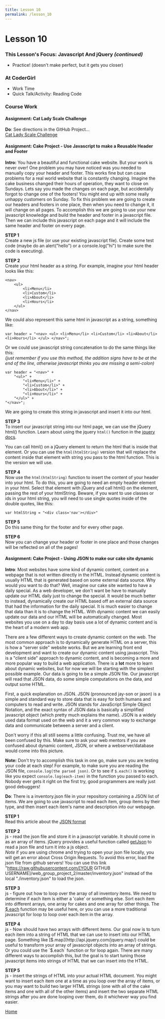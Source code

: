 ```yaml
---
title: Lesson 10
permalink: /lesson_10
---
```


# Lesson 10

### This Lesson's Focus: Javascript And jQuery *(continued)*
* Practice! (doesn't make perfect, but it gets you closer)


### At CoderGirl
* Work Time
* Quick Talk/Activity: Reading Code


### Course Work

#### Assignment: Cat Lady Scale Challenge
**Do**: See directions in the GitHub Project...  
[Cat Lady Scale Challenge](https://github.com/LaunchCoderGirlSTL/cat_lady_scale)


#### Assignment: Cake Project - Use Javascript to make a Reusable Header and Footer
**Intro:** You have a beautiful and functional cake website.  But your work is never over! One problem you may have noticed was you needed to manually copy your header and footer. This works fine but can cause problems for a real world website that is constantly changing. Imagine the cake business changed their hours of operation, they want to close on Sundays. Lets say you made the changes on each page, but accidentally forgot to change one of the footers! You might end up with some really unhappy customers on Sunday.  To fix this problem we are going to create our headers and footers in one place, then when you need to change it, it will change on all pages. To accomplish this we are going to use your new javascript knowledge and build the header and footer in a javascript file. Then we can include this javascript on each page and it will include the same header and footer on every page.

**STEP 1**  
Create a new js file (or use your existing javascript file). Create some test code (maybe do an alert("hello") or a console.log("hi") to make sure the code is executing).

**STEP 2**  
Create your html header as a string. For example, imagine your html header looks like this:
```
<nav>
    <ul>
        <li>Menu</li>
        <li>Custom</li>
        <li>About</li>
        <li>Hours</li>
    </ul>
</nav>
```
We could also represent this same html in javascript as a string, something like:
```
var header = "<nav> <ul> <li>Menu</li> <li>Custom</li> <li>About</li> <li>Hours</li> </ul> </nav>";
```
Or we could use javascript string concatenation to do the same things like this:  
*(just remember if you use this method, the addition signs have to be at the end of the line, otherwise javascript thinks you are missing a semi-colon)*
```
var header = "<nav>" +
    "<ul>" +
        "<li>Menu</li>" +
        "<li>Custom</li>" +
        "<li>About</li>" +
        "<li>Hours</li>" +
    "</ul>" +
"</nav>";
```
We are going to create this string in javascript and insert it into our html.

**STEP 3**  
To insert our javascript string into our html page, we can use the jQuery html() function.
Learn about using the jquery `html()` function in the [jquery docs](http://api.jquery.com/html/).

You can call html() on a jQuery element to return the html that is inside that element. Or you can use the `html(htmlString)` version that will replace the content inside that element with string you pass to the html function. This is the version we will use.

**STEP 4**  
Now use the `html(htmlString)` function to insert the content of your header into your html. To do this, you are going to need an empty header element in your html. Select that element with jQuery and call html() on the element, passing the rest of your htmlString. Beware, if you want to use classes or ids in your html string, you will need to use single quotes inside of the double quotes, like this:
```
var htmlString = "<div class='nav'></div>"
```
**STEP 5**  
Do this same thing for the footer and for every other page.

**STEP 6**  
Now you can change your header or footer in one place and those changes will be reflected on all of the pages!


#### Assignment: Cake Project - Using JSON to make our cake site dynamic
**Intro**: Most websites have some kind of dynamic content, content on a webpage that is not written directly in the HTML.  Instead dynamic content is usually HTML that is generated based on some external data source. Why would you want to do that? Well, imagine our cake site wanted to have a daily special. As a web developer, we don't want be have to manually update our HTML daily just to change the special. It would be much better to instead, dynamically create our HTML based off an external data source that had the information for the daily special.  It is much easier to change that data than it is to change the HTML. With dynamic content we can easily update our data and our HTML will be automatically changed. Most websites you use on a day to day basis use a lot of dynamic content and is the heart of a modern web app.

There are a few different ways to create dynamic content on the web. The most common approach is to dynamically generate HTML on a server, this is how a "server side" website works. But we are learning front end development and want to create our dynamic content using javascript.  This is a "client side" approach to dynamic content, and is becoming a more and more popular way to build a web application. There is a **lot** more to learn about dynamic websites, but for now we will be starting with the simplest possible example. Our data is going to be a simple JSON file. Our javascript will read that JSON data, do some simple computations on the data, and output some HTML.

First, a quick explanation on JSON. JSON (pronounced jay-son or jason) is a simple and standard way to store data that is easy for both humans and computers to read and write. JSON stands for JavaScript Simple Object Notation, and the exact syntax of JSON data is basically a simplified javascript object (which pretty much explains the name). JSON is a widely used data format used on the web and it a very common way to exchange data and communicate between a server and a client.

Don't worry if this all still seems a little confusing. Trust me, we have all been confused by this. Make sure to ask your web mentors if you are confused about dynamic content, JSON, or where a webserver/database would come into this picture.

**Note:** Don't try to accomplish this task in one go, make sure you are testing your code at each step! For example, to make sure you are reading the JSON file, `console.log(the parsed json)`. Or to see if `$.each()` is working like you expect `console.log(each-item)` in the function you passed to each. Nobody ever gets it right on the first try, good programmers are really just good debuggers!

**Do**: There is a inventory.json file in your repository containing a JSON list of items. We are going to use javascript to read each item, group items by their type, and then insert each item's name and description into our webpage.

**STEP 1**  
Read this article about the [JSON format](https://developer.mozilla.org/en-US/docs/Learn/JavaScript/Objects/JSON)  

**STEP 2**  
js - read the json file and store it in a javascript variable.  It should come in as an array of items. jQuery provides a useful function called [getJson](http://api.jquery.com/jquery.getjson/) to read a json file and turn it into a js object.  
*Note* if you are using chrome and trying to open your json file locally, you will get an error about Cross Origin Requests.  To avoid this error, load the json file from github servers!  You can use this link "https://raw.githubusercontent.com/[YOUR GITHUB USERNAME]/web_group_project_2/master/inventory.json" instead of the local "./inventory.json" to load the json.

**STEP 3**  
js - figure out how to loop over the array of all inventory items.  We need to determine if each item is either a 'cake' or something else. Sort each item into different arrays, one array for cakes and one array for other things. The [$.each](http://api.jquery.com/jquery.each/) function may be useful here, or you can use a more traditional javascript for loop to loop over each item in the array.  

**STEP 4**  
js - Now should have two arrays with different items. Our goal now is to turn each item into a string of HTML that we can use to insert into our HTML page. Something like [$.map](http://api.jquery.com/jquery.map/) could be useful to transform your array of javascript objects into an array of strings. Or you could use the `$.each` function or for loop again. There are many different ways to accomplish this, but the goal is to start tuning those javascript items into strings of HTML that we can insert into the HTML.

**STEP 5**  
js - insert the strings of HTML into your actual HTML document. You might want to insert each item one at a time as you loop over the array of items, or you may want to build two larger HTML strings (one with all of the cake items and one with all of the other items) and insert the two separate HTML strings after you are done looping over them, do it whichever way you find easier.


[Home]( /web_group_cohort )

